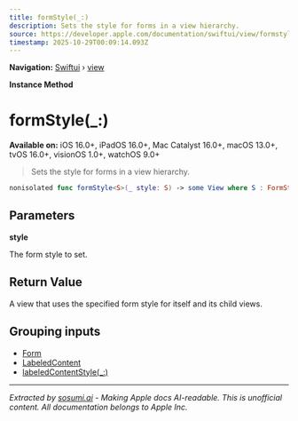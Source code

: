 ```yaml
---
title: formStyle(_:)
description: Sets the style for forms in a view hierarchy.
source: https://developer.apple.com/documentation/swiftui/view/formstyle(_:)
timestamp: 2025-10-29T00:09:14.093Z
---
```


**Navigation:** [Swiftui](/documentation/swiftui) › [view](/documentation/swiftui/view)

**Instance Method**

# formStyle(_:)

**Available on:** iOS 16.0+, iPadOS 16.0+, Mac Catalyst 16.0+, macOS 13.0+, tvOS 16.0+, visionOS 1.0+, watchOS 9.0+

> Sets the style for forms in a view hierarchy.

```swift
nonisolated func formStyle<S>(_ style: S) -> some View where S : FormStyle
```

## Parameters

**style**

The form style to set.



## Return Value

A view that uses the specified form style for itself and its child views.

## Grouping inputs

- [Form](/documentation/swiftui/form)
- [LabeledContent](/documentation/swiftui/labeledcontent)
- [labeledContentStyle(_:)](/documentation/swiftui/view/labeledcontentstyle(_:))

---

*Extracted by [sosumi.ai](https://sosumi.ai) - Making Apple docs AI-readable.*
*This is unofficial content. All documentation belongs to Apple Inc.*
